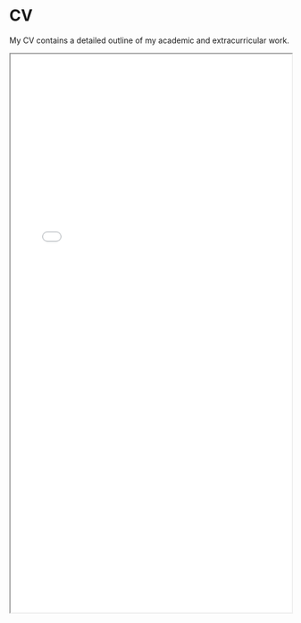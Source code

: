 
# CV

My CV contains a detailed outline of my academic and extracurricular work.

<!-- How to embed a PDF -->
<iframe width="100%" height="1000" src="./media/ZachSumners_CV.pdf">